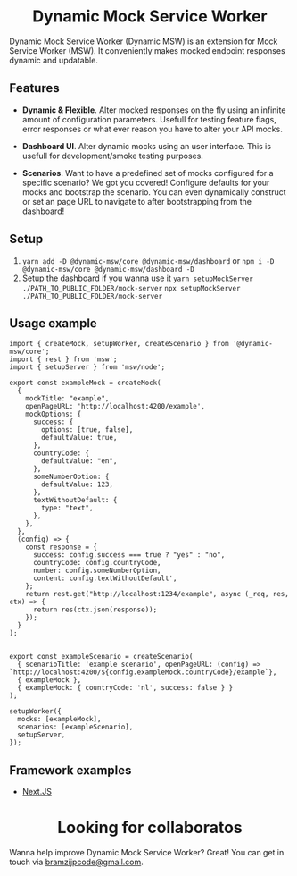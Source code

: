 <h1 align="center">Dynamic Mock Service Worker</h1>

Dynamic Mock Service Worker (Dynamic MSW) is an extension for Mock Service Worker (MSW). It conveniently makes mocked endpoint responses dynamic and updatable.

## Features

- **Dynamic & Flexible**. Alter mocked responses on the fly using an infinite amount of configuration parameters. Usefull for testing feature flags, error responses or what ever reason you have to alter your API mocks.

- **Dashboard UI**. Alter dynamic mocks using an user interface. This is usefull for development/smoke testing purposes.

- **Scenarios**. Want to have a predefined set of mocks configured for a specific scenario? We got you covered! Configure defaults for your mocks and bootstrap the scenario. You can even dynamically construct or set an page URL to navigate to after bootstrapping from the dashboard!

## Setup

1. `yarn add -D @dynamic-msw/core @dynamic-msw/dashboard` or
   `npm i -D @dynamic-msw/core @dynamic-msw/dashboard -D`
2. Setup the dashboard if you wanna use it
   `yarn setupMockServer ./PATH_TO_PUBLIC_FOLDER/mock-server`
   `npx setupMockServer ./PATH_TO_PUBLIC_FOLDER/mock-server`

## Usage example

```
import { createMock, setupWorker, createScenario } from '@dynamic-msw/core';
import { rest } from 'msw';
import { setupServer } from 'msw/node';

export const exampleMock = createMock(
  {
    mockTitle: "example",
    openPageURL: 'http://localhost:4200/example',
    mockOptions: {
      success: {
        options: [true, false],
        defaultValue: true,
      },
      countryCode: {
        defaultValue: "en",
      },
      someNumberOption: {
        defaultValue: 123,
      },
      textWithoutDefault: {
        type: "text",
      },
    },
  },
  (config) => {
    const response = {
      success: config.success === true ? "yes" : "no",
      countryCode: config.countryCode,
      number: config.someNumberOption,
      content: config.textWithoutDefault',
    };
    return rest.get("http://localhost:1234/example", async (_req, res, ctx) => {
      return res(ctx.json(response));
    });
  }
);


export const exampleScenario = createScenario(
  { scenarioTitle: 'example scenario', openPageURL: (config) => `http://localhost:4200/${config.exampleMock.countryCode}/example`},
  { exampleMock },
  { exampleMock: { countryCode: 'nl', success: false } }
);

setupWorker({
  mocks: [exampleMock],
  scenarios: [exampleScenario],
  setupServer,
});
```

## Framework examples

- [Next.JS](./examples/next)

<h1 align="center">Looking for collaboratos</h1>

Wanna help improve Dynamic Mock Service Worker? Great! You can get in touch via [bramzijpcode@gmail.com](mailto:bramzijpcode@gmail.com?subject=[Dynamic-MSW]Collaboration).
